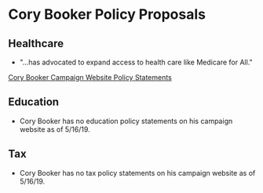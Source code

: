# Cory Booker Policy Proposals

## Healthcare
* "...has advocated to expand access to health care like Medicare for All."

[Cory Booker Campaign Website Policy Statements](https://corybooker.com/meet-cory/)

## Education
* Cory Booker has no education policy statements on his campaign website as of 5/16/19.

## Tax 
* Cory Booker has no tax policy statements on his campaign website as of 5/16/19.
